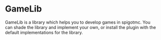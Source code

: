 # GameLib

GameLib is a library which helps you to develop games in 
spigotmc. You can shade the library and implement your own, 
or install the plugin with the default implementations for 
the library.